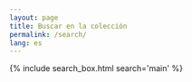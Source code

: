 ```yaml
---
layout: page
title: Buscar en la colección
permalink: /search/
lang: es
---
```


{% include search_box.html search='main' %}
